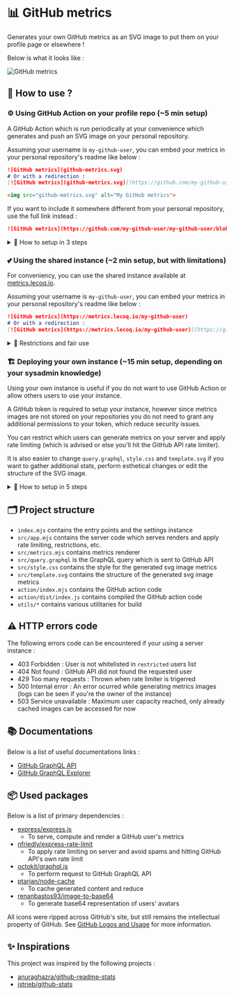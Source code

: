 # 📊 GitHub metrics

Generates your own GitHub metrics as an SVG image to put them on your profile page or elsewhere !

Below is what it looks like :

![GitHub metrics](https://github.com/lowlighter/lowlighter/blob/master/github-metrics.svg)

## 📜 How to use ?

### ⚙️ Using GitHub Action on your profile repo (~5 min setup)

A GitHub Action which is run periodically at your convenience which generates and push an SVG image on your personal repository.

Assuming your username is `my-github-user`, you can embed your metrics in your personal repository's readme like below :
```markdown
![GitHub metrics](github-metrics.svg)
# Or with a redirection :  
[![GitHub metrics](github-metrics.svg)](https://github.com/my-github-user/my-github-user)
```
```html
<img src="github-metrics.svg" alt="My GitHub metrics">
```

If you want to include it somewhere different from your personal repository, use the full link instead : 
```markdown
![GitHub metrics](https://github.com/my-github-user/my-github-user/blob/master/github-metrics.svg)
```

<details>
<summary>💬 How to setup in 3 steps</summary>

### 1. Create a GitHub token

In your account settings, go to `Developer settings` and select `Personal access tokens` to create a new token.

You'll need to create a token with the `public_repo` right so this GitHub Action has enough permissions to push the updated SVG metrics on your personal repository.

![Create a GitHub token](https://github.com/lowlighter/metrics/blob/master/docs/imgs/personal_token.png)

### 2. Put your GitHub token in your personal repository secrets

Go to the `Settings` of your personal repository to create a new secret and paste your GitHub token here with the name `METRICS_TOKEN`.

![Setup secret](https://github.com/lowlighter/metrics/blob/master/docs/imgs/repo_secrets.png)

### 3. Create a new GitHub Action workflow on your personal repo

Go to the `Actions` of your personal repository and create a new workflow.

Paste the following and don't forget to put your GitHub username.
```yaml
name: GitHub metrics as SVG image
on:
  # Update metrics each 15 minutes. Edit this if you want to increase/decrease frequency
  # Note that GitHub image cache (5-15 minutes) still apply so it is useless to set less than this, you're image won't be refreshed
  schedule: [{cron: "*/15 * * * *"}]
  # Add this if you want to force update each time you commit on master branch
  push: {branches: "master"}
jobs:
  github-metrics:
    runs-on: ubuntu-latest
    steps:
      - uses: lowlighter/metrics@latest
        # This line will prevent this GitHub action from running when it is updated by itself if you enabled trigger on master branch
        if: "!contains(github.event.head_commit.message, '[Skip GitHub Action]')"
        with:
          # Your GitHub token ("public_repo" is required to allow this action to update the metrics SVG image)
          token: ${{ secrets.METRICS_TOKEN }}
          # Your GitHub user name
          user: my-github-user
```

On each run, a new SVG image will be generated and committed to your repository.
Note that this will virtually increase your commits stats, so you could use a bot account instead.

![Action update](https://github.com/lowlighter/metrics/blob/master/docs/imgs/action_update.png)

</details>

### 💕 Using the shared instance (~2 min setup, but with limitations)

For conveniency, you can use the shared instance available at [metrics.lecoq.io](https://metrics.lecoq.io).

Assuming your username is `my-github-user`, you can embed your metrics in your personal repository's readme like below :
```markdown
![GitHub metrics](https://metrics.lecoq.io/my-github-user)
# Or with a redirection :  
[![GitHub metrics](https://metrics.lecoq.io/my-github-user)](https://github.com/my-github-user/my-github-user)
```

<details>
<summary>💬 Restrictions and fair use</summary>

Since GitHub API has rate limitations and to avoid abuse, the shared instance has the following limitations :
  * Images are cached for 1 day (meaning that your metrics won't be updated until the next day)
  * A maximum of 1000 users can use this service
  * You're limited to 3 requests per hour (cached metrics are not counted)

You should consider deploying your own instance or use GitHub Action if you're planning using this service.

</details>

### 🏗️ Deploying your own instance (~15 min setup, depending on your sysadmin knowledge)

Using your own instance is useful if you do not want to use GitHub Action or allow others users to use your instance.

A GitHub token is required to setup your instance, however since metrics images are not stored on your repositories you do not need to grant any additional permissions to your token, which reduce security issues.

You can restrict which users can generate metrics on your server and apply rate limiting (which is advised or else you'll hit the GitHub API rate limiter).

It is also easier to change `query.graphql`, `style.css` and `template.svg` if you want to gather additional stats, perform esthetical changes or edit the structure of the SVG image.


<details>
<summary>💬 How to setup in 5 steps</summary>

### 0. Prepare your server

You'll need to have a server at your disposal where you can install and configure stuff.

### 1. Create a GitHub token

In your account settings, go to `Developer settings` and select `Personal access tokens` to create a new token.

As explained above, you do not need to grant additional permissions to the token.

![Create a GitHub token](https://github.com/lowlighter/metrics/blob/master/docs/imgs/personal_token_alt.png)

### 2. Install the dependancies

Connect to your server.

You'll need [NodeJS](https://nodejs.org/en/) (the latter version is better, for reference this was tested on v14.9.0).

Clone the repository

```shell
git clone https://github.com/lowlighter/metrics.git
```

Go inside project and install dependancies :
```shell
cd metrics/
npm install
```

Copy `settings.example.json` to `settings.json`
```shell
cp settings.example.json settings.json
```

### 3. Configure your instance

Open and edit `settings.json` to configure your instance.

```javascript
{
  //Your GitHub API token
    "token":"****************************************",

  //The optionals parameters below allows you to avoid reaching the GitHub API rate limitation

    //A set of whitelisted users which can generate metrics on your instance
    //Leave empty or undefined to disable
    //Defaults to unrestricted
      "restricted":["my-github-user"],

    //Lifetime of each generated metrics
    //If an user's metrics are requested while lifetime is still up, a cached version will be served
    //Defaults to 60 minutes
      "cached":3600000,

    //Maximum simultaneous number of user which can be cached
    //When this limit is reached, new users will receive a 503 error
    //Defaults to 0 (unlimited)
      "maxusers":0,

    //Rate limiter
    //See https://www.npmjs.com/package/express-rate-limit
    //Disabled by default
      "ratelimiter":{
        "windowMs":60000,
        "max":100
      },

  //Port on which your instance listen
  //Defaults to 3000
    "port":3000,

  //Debug mode
  //When enabled, "query.graphql", "style.css" and "template.svg" will be reloaded at each request
  //Cache will be disabled
  //This is intendend for easier development which allows to see your changes quickly
  //Defaults to false
    "debug":false,
}
```

### 4. Start your instance

Run the following command to start your instance :
```shell
npm start
```

Open your browser and test your instance :
```shell
http://localhost:3000/my-github-user
```

### 5. Setup as service on your instance (optional)

You should consider using a service to run your instance.
It will allow to restart automatically on crash and on boot.

Create a new file in `/etc/systemd/system` :
```shell
vi /etc/systemd/system/github_metrics.service
```

Paste the following and edit it with the correct paths :
```
[Unit]
Description=GitHub metrics
After=network-online.target
Wants=network-online.target

[Service]
Type=simple
WorkingDirectory=/path/to/metrics
ExecStart=/usr/bin/node /path/to/metrics/index.mjs

[Install]
WantedBy=multi-user.target
```

Reload services, enable it and start it :
```shell
systemctl daemon-reload
systemctl enable github_metrics
systemctl start github_metrics
```

Check if your service is up and running :
```shell
systemctl status github_metrics
```

</details>

## 🗂️ Project structure

* `index.mjs` contains the entry points and the settings instance
* `src/app.mjs` contains the server code which serves renders and apply rate limiting, restrictions, etc.
* `src/metrics.mjs` contains metrics renderer
* `src/query.graphql` is the GraphQL query which is sent to GitHub API
* `src/style.css` contains the style for the generated svg image metrics
* `src/template.svg` contains the structure of the generated svg image metrics
* `action/index.mjs` contains the GitHub action code
* `action/dist/index.js` contains compiled the GitHub action code
* `utils/*` contains various utilitaries for build

## ⚠️ HTTP errors code

The following errors code can be encountered if your using a server instance :

* 403 Forbidden : User is not whitelisted in `restricted` users list
* 404 Not found : GitHub API did not found the requested user
* 429 Too many requests : Thrown when rate limiter is trigerred
* 500 Internal error : An error ocurred while generating metrics images (logs can be seen if you're the owner of the instance)
* 503 Service unavailable : Maximum user capacity reached, only already cached images can be accessed for now

## 📚 Documentations

Below is a list of useful documentations links :

* [GitHub GraphQL API](https://docs.github.com/en/graphql)
* [GitHub GraphQL Explorer](https://developer.github.com/v4/explorer/)

## 📦 Used packages

Below is a list of primary dependencies :

* [express/express.js](https://github.com/expressjs/express)
  * To serve, compute and render a GitHub user's metrics
* [nfriedly/express-rate-limit](https://github.com/nfriedly/express-rate-limit)
  * To apply rate limiting on server and avoid spams and hitting GitHub API's own rate limit
* [octokit/graphql.js](https://github.com/octokit/graphql.js/)
  * To perform request to GitHub GraphQL API
* [ptarjan/node-cache](https://github.com/ptarjan/node-cache)
  * To cache generated content and reduce
* [renanbastos93/image-to-base64](https://github.com/renanbastos93/image-to-base64)
  * To generate base64 representation of users' avatars

All icons were ripped across GitHub's site, but still remains the intellectual property of GitHub.
See [GitHub Logos and Usage](https://github.com/logos) for more information.

## ✨ Inspirations

This project was inspired by the following projects :

* [anuraghazra/github-readme-stats](https://github.com/anuraghazra/github-readme-stats)
* [jstrieb/github-stats](https://github.com/jstrieb/github-stats)

